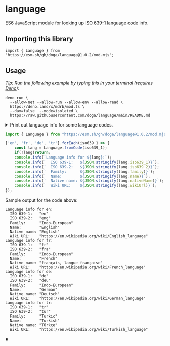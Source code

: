 # language

ES6 JavaScript module for looking up [ISO 639-1 language code](https://en.wikipedia.org/wiki/ISO_639-1) info.

## Importing this library

`import { Language } from "https://esm.sh/gh/doga/language@1.0.2/mod.mjs";`

## Usage

_Tip: Run the following example by typing this in your terminal (requires [Deno](https://deno.land)):_

```shell
deno run \
  --allow-net --allow-run --allow-env --allow-read \
  https://deno.land/x/mdrb/mod.ts \
  --dax=false  --mode=isolated \
  https://raw.githubusercontent.com/doga/language/main/README.md
```

<details data-mdrb>
<summary>Print out language info for some language codes.</summary>

<pre>
description = '''
Running this example is safe, it will not read or write anything to your filesystem.
'''
</pre>
</details>

```javascript
import { Language } from "https://esm.sh/gh/doga/language@1.0.2/mod.mjs";

['en', 'fr', 'de', 'tr'].forEach(iso639_1 => {
    const lang = Language.fromCode(iso639_1);
    if(!lang)return;
    console.info(`Language info for ${lang}:`);
    console.info(`  ISO 639-1:   ${JSON.stringify(lang.iso639_1)}`);
    console.info(`  ISO 639-2:   ${JSON.stringify(lang.iso639_2)}`);
    console.info(`  Family:      ${JSON.stringify(lang.family)}`);
    console.info(`  Name:        ${JSON.stringify(lang.name)}`);
    console.info(`  Native name: ${JSON.stringify(lang.nativeName)}`);
    console.info(`  Wiki URL:    ${JSON.stringify(lang.wikiUrl)}`);
});
```

Sample output for the code above:

```text
Language info for en:
  ISO 639-1:   "en"
  ISO 639-2:   "eng"
  Family:      "Indo-European"
  Name:        "English"
  Native name: "English"
  Wiki URL:    "https://en.wikipedia.org/wiki/English_language"
Language info for fr:
  ISO 639-1:   "fr"
  ISO 639-2:   "fra"
  Family:      "Indo-European"
  Name:        "French"
  Native name: "français, langue française"
  Wiki URL:    "https://en.wikipedia.org/wiki/French_language"
Language info for de:
  ISO 639-1:   "de"
  ISO 639-2:   "deu"
  Family:      "Indo-European"
  Name:        "German"
  Native name: "Deutsch"
  Wiki URL:    "https://en.wikipedia.org/wiki/German_language"
Language info for tr:
  ISO 639-1:   "tr"
  ISO 639-2:   "tur"
  Family:      "Turkic"
  Name:        "Turkish"
  Native name: "Türkçe"
  Wiki URL:    "https://en.wikipedia.org/wiki/Turkish_language"
```

∎
